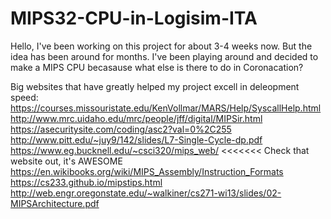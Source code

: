 # MIPS32-CPU-in-Logisim-ITA
Hello, I've been working on this project for about 3-4 weeks now. But the idea has been around for months. I've been playing around and decided to make a MIPS CPU becasause what else is there to do in Coronacation?

Big websites that have greatly helped my project excell in deleopment speed:
https://courses.missouristate.edu/KenVollmar/MARS/Help/SyscallHelp.html
http://www.mrc.uidaho.edu/mrc/people/jff/digital/MIPSir.html
https://asecuritysite.com/coding/asc2?val=0%2C255
http://www.pitt.edu/~juy9/142/slides/L7-Single-Cycle-dp.pdf
https://www.eg.bucknell.edu/~csci320/mips_web/ <<<<<<< Check that website out, it's AWESOME
https://en.wikibooks.org/wiki/MIPS_Assembly/Instruction_Formats
https://cs233.github.io/mipstips.html
http://web.engr.oregonstate.edu/~walkiner/cs271-wi13/slides/02-MIPSArchitecture.pdf
